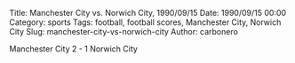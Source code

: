 Title: Manchester City vs. Norwich City, 1990/09/15
Date: 1990/09/15 00:00
Category: sports
Tags: football, football scores, Manchester City, Norwich City
Slug: manchester-city-vs-norwich-city
Author: carbonero


Manchester City 2 - 1 Norwich City
